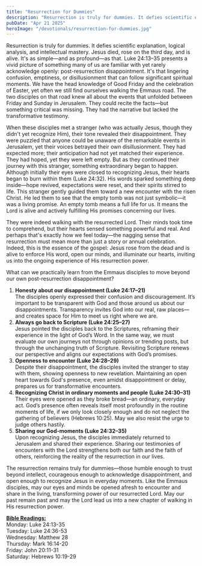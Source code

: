 ```yaml
---
title: "Resurrection for Dummies"
description: "Resurrection is truly for dummies. It defies scientific explanation, logical analysis, and intellectual mastery. Jesus died, rose on the third day, and is alive."
pubDate: "Apr 21 2025"
heroImage: "/devotionals/resurrection-for-dummies.jpg"
---
```


Resurrection is truly for dummies. It defies scientific explanation, logical analysis, and intellectual mastery. Jesus died, rose on the third day, and is alive. It's as simple—and as profound—as that. Luke 24:13–35 presents a vivid picture of something many of us are familiar with yet rarely acknowledge openly: post-resurrection disappointment. It's that lingering confusion, emptiness, or disillusionment that can follow significant spiritual moments. We have the head knowledge of Good Friday and the celebration of Easter, yet often we still find ourselves walking the Emmaus road. The two disciples on that road knew all about the events that unfolded between Friday and Sunday in Jerusalem. They could recite the facts—but something critical was missing. They had the narrative but lacked the transformative testimony.

When these disciples met a stranger (who was actually Jesus, though they didn't yet recognize Him), their tone revealed their disappointment. They were puzzled that anyone could be unaware of the remarkable events in Jerusalem, yet their voices betrayed their own disillusionment. They had expected more; their anticipation had not yet matched their experience. They had hoped, yet they were left empty. But as they continued their journey with this stranger, something extraordinary began to happen. Although initially their eyes were closed to recognizing Jesus, their hearts began to burn within them (Luke 24:32). His words sparked something deep inside—hope revived, expectations were reset, and their spirits stirred to life. This stranger gently guided them toward a new encounter with the risen Christ. He led them to see that the empty tomb was not just symbolic—it was a living promise. An empty tomb means a full life for us. It means the Lord is alive and actively fulfilling His promises concerning our lives.

They were indeed walking with the resurrected Lord. Their minds took time to comprehend, but their hearts sensed something powerful and real. And perhaps that's exactly how we feel today—the nagging sense that resurrection must mean more than just a story or annual celebration. Indeed, this is the essence of the gospel: Jesus rose from the dead and is alive to enforce His word, open our minds, and illuminate our hearts, inviting us into the ongoing experience of His resurrection power.

What can we practically learn from the Emmaus disciples to move beyond our own post-resurrection disappointment?<br />

1. **Honesty about our disappointment (Luke 24:17–21)**<br />
   The disciples openly expressed their confusion and discouragement. It’s important to be transparent with God and those around us about our disappointments. Transparency invites God into our real, raw places—and creates space for Him to meet us right where we are.
2. **Always go back to Scripture (Luke 24:25–27)**<br />
   Jesus pointed the disciples back to the Scriptures, reframing their experience in the light of God’s Word. In the same way, we must evaluate our own journeys not through opinions or trending posts, but through the unchanging truth of Scripture. Revisiting Scripture renews our perspective and aligns our expectations with God’s promises.
3. **Openness to encounter (Luke 24:28–29)**<br />
   Despite their disappointment, the disciples invited the stranger to stay with them, showing openness to new revelation. Maintaining an open heart towards God's presence, even amidst disappointment or delay, prepares us for transformative encounters.
4. **Recognizing Christ in ordinary moments and people (Luke 24:30–31)**<br />
   Their eyes were opened as they broke bread—an ordinary, everyday act. God’s presence often reveals itself most profoundly in the routine moments of life, if we only look closely enough and do not neglect the gathering of believers (Hebrews 10:25). May we also resist the urge to judge others hastily.
5. **Sharing our God-moments (Luke 24:32–35)**<br />
   Upon recognizing Jesus, the disciples immediately returned to Jerusalem and shared their experience. Sharing our testimonies of encounters with the Lord strengthens both our faith and the faith of others, reinforcing the reality of the resurrection in our lives.

The resurrection remains truly for dummies—those humble enough to trust beyond intellect, courageous enough to acknowledge disappointment, and open enough to recognize Jesus in everyday moments. Like the Emmaus disciples, may our eyes and minds be opened afresh to encounter and share in the living, transforming power of our resurrected Lord. May our past remain past and may the Lord lead us into a new chapter of walking in His resurrection power.

**<u>Bible Readings:</u>**<br />
Monday: Luke 24:13-35<br />
Tuesday: Luke 24:36-53<br />
Wednesday: Matthew 28<br />
Thursday: Mark 16:14-20<br />
Friday: John 20:11-31<br />
Saturday: Hebrews 10:19-29
